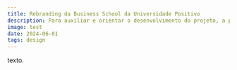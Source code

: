 ```yaml
---
title: Rebranding da Business School da Universidade Positivo
description: Para auxiliar e orientar o desenvolvimento do projeto, a professora e pesquisadora Fabiana Mariutti, foi convidada.
image: test
date: 2024-06-01
tags: design
---
```


texto.